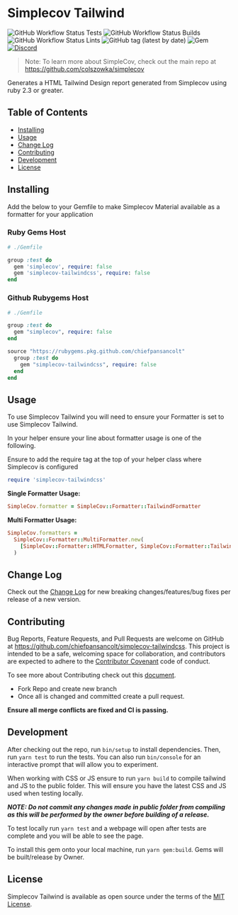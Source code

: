 # Simplecov Tailwind

![GitHub Workflow Status Tests](https://img.shields.io/github/workflow/status/chiefpansancolt/simplecov-tailwindcss/Tests?label=Tests&logo=github&style=for-the-badge)
![GitHub Workflow Status Builds](https://img.shields.io/github/workflow/status/chiefpansancolt/simplecov-tailwindcss/Build?label=Builds&logo=github&style=for-the-badge)
![GitHub Workflow Status Lints](https://img.shields.io/github/workflow/status/chiefpansancolt/simplecov-tailwindcss/Lint?label=Lints&logo=github&style=for-the-badge)
![GitHub tag (latest by date)](https://img.shields.io/github/v/tag/chiefpansancolt/simplecov-tailwindcss?label=Release&logo=github&style=for-the-badge)
![Gem](https://img.shields.io/gem/dt/simplecov-tailwindcss?color=orange&logo=rubygems&style=for-the-badge)
[![Discord](https://img.shields.io/discord/450095227185659905?color=yellow&label=Discord&logo=discord&style=for-the-badge)](https://discord.gg/FPfA3w6)

> Note: To learn more about SimpleCov, check out the main repo at https://github.com/colszowka/simplecov

Generates a HTML Tailwind Design report generated from Simplecov using ruby 2.3 or greater.

## Table of Contents

- [Installing](#installing)
- [Usage](#usage)
- [Change Log](#change-log)
- [Contributing](#contributing)
- [Development](#development)
- [License](#license)

## Installing

Add the below to your Gemfile to make Simplecov Material available as a formatter for your application

### Ruby Gems Host

```ruby
# ./Gemfile

group :test do
  gem 'simplecov', require: false
  gem 'simplecov-tailwindcss', require: false
end
```

### Github Rubygems Host

```ruby
# ./Gemfile

group :test do
  gem "simplecov", require: false
end

source "https://rubygems.pkg.github.com/chiefpansancolt"
  group :test do
    gem "simplecov-tailwindcss", require: false
  end
end
```

## Usage

To use Simplecov Tailwind you will need to ensure your Formatter is set to use Simplecov Tailwind.

In your helper ensure your line about formatter usage is one of the following.

Ensure to add the require tag at the top of your helper class where Simplecov is configured

```ruby
require 'simplecov-tailwindcss'
```

**Single Formatter Usage:**

```ruby
SimpleCov.formatter = SimpleCov::Formatter::TailwindFormatter
```

**Multi Formatter Usage:**

```ruby
SimpleCov.formatters =
  SimpleCov::Formatter::MultiFormatter.new(
    [SimpleCov::Formatter::HTMLFormatter, SimpleCov::Formatter::TailwindFormatter],
  )
```

## Change Log

Check out the [Change Log](https://github.com/chiefpansancolt/simplecov-tailwindcss/blob/master/CHANGELOG.md) for new breaking changes/features/bug fixes per release of a new version.

## Contributing

Bug Reports, Feature Requests, and Pull Requests are welcome on GitHub at https://github.com/chiefpansancolt/simplecov-tailwindcss. This project is intended to be a safe, welcoming space for collaboration, and contributors are expected to adhere to the [Contributor Covenant](https://github.com/chiefpansancolt/simplecov-tailwindcss/blob/master/CODE_OF_CONDUCT.md) code of conduct.

To see more about Contributing check out this [document](https://github.com/chiefpansancolt/simplecov-tailwindcss/blob/master/CONTRIBUTING.md).

- Fork Repo and create new branch
- Once all is changed and committed create a pull request.

**Ensure all merge conflicts are fixed and CI is passing.**

## Development

After checking out the repo, run `bin/setup` to install dependencies. Then, run `yarn test` to run the tests. You can also run `bin/console` for an interactive prompt that will allow you to experiment.

When working with CSS or JS ensure to run `yarn build` to compile tailwind and JS to the public folder. This will ensure you have the latest CSS and JS used when testing locally.

_**NOTE: Do not commit any changes made in public folder from compiling as this will be performed by the owner before building of a release.**_

To test locally run `yarn test` and a webpage will open after tests are complete and you will be able to see the page.

To install this gem onto your local machine, run `yarn gem:build`. Gems will be built/release by Owner.

## License

Simplecov Tailwind is available as open source under the terms of the [MIT License](https://github.com/chiefpansancolt/simplecov-tailwindcss/blob/master/LICENSE).
